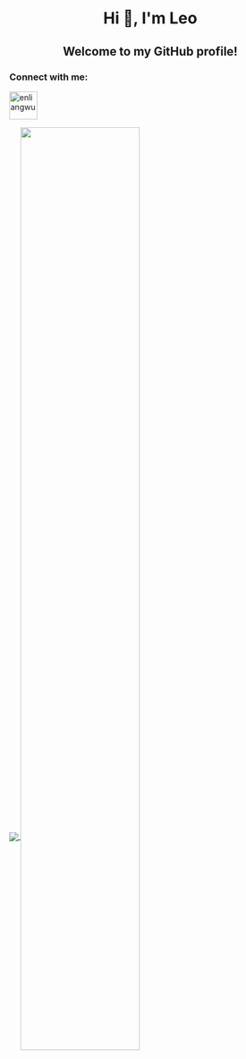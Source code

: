 <h1 align="center">Hi 👋, I'm Leo</h1>

<!--
**enliangwu/enliangwu** is a ✨ _special_ ✨ repository because its `README.md` (this file) appears on your GitHub profile.

Here are some ideas to get you started:

- 🔭 I’m currently working on ...
- 🌱 I’m currently learning ...
- 👯 I’m looking to collaborate on ...
- 🤔 I’m looking for help with ...
- 💬 Ask me about ...
- 📫 How to reach me: ...
- 😄 Pronouns: ...
- ⚡ Fun fact: ...
-->

<h2 align="center">Welcome to my GitHub profile!</h2>

<h3 align="left">Connect with me:</h3>
<p align="left">
<a href="https://www.linkedin.com/in/enliang-wu/" target="blank"><img align="center" src="https://raw.githubusercontent.com/rahuldkjain/github-profile-readme-generator/master/src/images/icons/Social/linked-in-alt.svg" alt="enliangwu" height="50" width="50" /></a>

</p>
<a href="https://github.com/anuraghazra/github-readme-stats">
  <img align="center" src="https://github-readme-stats.vercel.app/api/top-langs/?username=enliangwu&show_icons=true&theme=gruvbox"/>
</a>
<!--
dark, radical, merko, gruvbox, tokyonight, onedark, cobalt, synthwave, highcontrast, dracula
-->
<a href="https://git.io/streak-stats">
  <img align="center" src="http://github-readme-streak-stats.herokuapp.com?user=enliangwu&date_format=M%20j%5B%2C%20Y%5D&theme=gruvbox"  style="width:65%"/>
</a>


